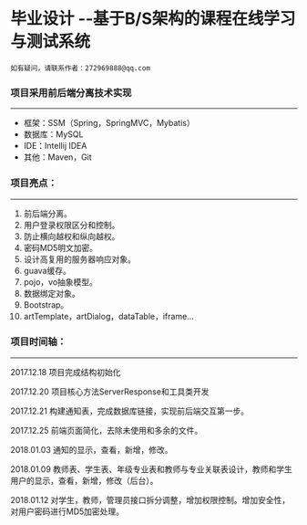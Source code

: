 # 毕业设计 --基于B/S架构的课程在线学习与测试系统

```
如有疑问，请联系作者：272969888@qq.com
```

### 项目采用前后端分离技术实现
***
- 框架：SSM（Spring，SpringMVC，Mybatis）
- 数据库：MySQL
- IDE：Intellij IDEA
- 其他：Maven，Git

### 项目亮点：
***
1. 前后端分离。
1. 用户登录权限区分和控制。
1. 防止横向越权和纵向越权。
1. 密码MD5明文加密。
1. 设计高复用的服务器响应对象。
1. guava缓存。
1. pojo，vo抽象模型。
1. 数据绑定对象。
1. Bootstrap。
1. artTemplate，artDialog，dataTable，iframe...

### 项目时间轴：
***

2017.12.18  项目完成结构初始化

2017.12.20  项目核心方法ServerResponse和工具类开发

2017.12.21  构建通知表，完成数据库链接，实现前后端交互第一步。

2017.12.25  前端页面简化，去除未使用和多余的文件。

2018.01.03  通知的显示，查看，新增，修改。

2018.01.09  教师表、学生表、年级专业表和教师与专业关联表设计，教师和学生用户的显示，查看，新增，修改（后台）。

2018.01.12  对学生，教师，管理员接口拆分调整，增加权限控制。增加安全性，对用户密码进行MD5加密处理。